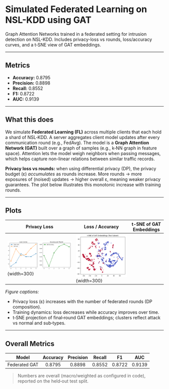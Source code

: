 # Simulated Federated Learning on NSL-KDD using GAT

Graph Attention Networks trained in a federated setting for intrusion detection on NSL-KDD. Includes privacy-loss vs rounds, loss/accuracy curves, and a t‑SNE view of GAT embeddings.

---

## Metrics

- **Accuracy:** 0.8795  
- **Precision:** 0.8898  
- **Recall:** 0.8552  
- **F1:** 0.8722  
- **AUC:** 0.9139  

---

## What this does

We simulate **Federated Learning (FL)** across multiple clients that each hold a shard of NSL‑KDD. A server aggregates client model updates after every communication round (e.g., FedAvg). The model is a **Graph Attention Network (GAT)** built over a graph of samples (e.g., k‑NN graph in feature space). Attention lets the model weigh neighbors when passing messages, which helps capture non-linear relations between similar traffic records.

**Privacy loss vs rounds:** when using differential privacy (DP), the privacy budget (ε) *accumulates* as rounds increase. More rounds → more exposures of (noised) updates → higher overall ε, meaning weaker privacy guarantees. The plot below illustrates this monotonic increase with training rounds.

---

## Plots

| Privacy Loss | Loss / Accuracy | t-SNE of GAT Embeddings |
|-------------|----------------|------------------------|
| ![Privacy loss](loss_acc_curves.png){width=300}  | ![t-SNE](t-SNE.png){width=300} |

*Figure captions:*  
- Privacy loss (ε) increases with the number of federated rounds (DP composition).  
- Training dynamics: loss decreases while accuracy improves over time.  
- t‑SNE projection of final‑round GAT embeddings; clusters reflect attack vs normal and sub‑types.  

---

## Overall Metrics

| Model          | Accuracy | Precision | Recall | F1    | AUC   |
|----------------|:--------:|:---------:|:------:|:-----:|:-----:|
| Federated GAT  | 0.8795   | 0.8898    | 0.8552 | 0.8722| 0.9139|

> Numbers are overall (macro/weighted as configured in code), reported on the held‑out test split.
